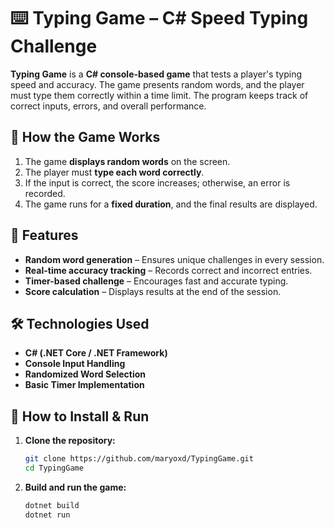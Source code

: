 # ⌨️ Typing Game – C# Speed Typing Challenge  

**Typing Game** is a **C# console-based game** that tests a player's typing speed and accuracy. The game presents random words, and the player must type them correctly within a time limit. The program keeps track of correct inputs, errors, and overall performance.  

## 🎯 How the Game Works  
1. The game **displays random words** on the screen.  
2. The player must **type each word correctly**.
3. If the input is correct, the score increases; otherwise, an error is recorded.  
4. The game runs for a **fixed duration**, and the final results are displayed.  

## 📌 Features  
- **Random word generation** – Ensures unique challenges in every session.  
- **Real-time accuracy tracking** – Records correct and incorrect entries.  
- **Timer-based challenge** – Encourages fast and accurate typing.  
- **Score calculation** – Displays results at the end of the session.  

## 🛠️ Technologies Used  
- **C# (.NET Core / .NET Framework)**  
- **Console Input Handling**  
- **Randomized Word Selection**  
- **Basic Timer Implementation**  

## 🚀 How to Install & Run  
1. **Clone the repository:**  
   ```bash
   git clone https://github.com/maryoxd/TypingGame.git  
   cd TypingGame
2. **Build and run the game:**
   ```bash
   dotnet build  
   dotnet run  
